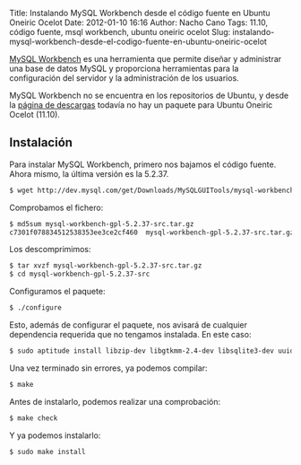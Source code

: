 Title: Instalando MySQL Workbench desde el código fuente en Ubuntu Oneiric Ocelot
Date: 2012-01-10 16:16
Author: Nacho Cano
Tags: 11.10, código fuente, msql workbench, ubuntu oneiric ocelot
Slug: instalando-mysql-workbench-desde-el-codigo-fuente-en-ubuntu-oneiric-ocelot

[MySQL Workbench][] es una herramienta que permite diseñar y administrar
una base de datos MySQL y proporciona herramientas para la configuración
del servidor y la administración de los usuarios.

MySQL Workbench no se encuentra en los repositorios de Ubuntu, y desde
la [página de descargas][] todavía no hay un paquete para Ubuntu Oneiric
Ocelot (11.10).


Instalación
-----------

Para instalar MySQL Workbench, primero nos bajamos el código fuente.
Ahora mismo, la última versión es la 5.2.37.

```bash
$ wget http://dev.mysql.com/get/Downloads/MySQLGUITools/mysql-workbench-gpl-5.2.37-src.tar.gz/from/ftp://ftp.inria.fr/pub/MySQL/
```

Comprobamos el fichero:

```bash
$ md5sum mysql-workbench-gpl-5.2.37-src.tar.gz
c7301f078834512538353ee3ce2cf460  mysql-workbench-gpl-5.2.37-src.tar.gz
```

Los descomprimimos:

```bash
$ tar xvzf mysql-workbench-gpl-5.2.37-src.tar.gz
$ cd mysql-workbench-gpl-5.2.37-src
```

Configuramos el paquete:

```bash
$ ./configure
```

Esto, además de configurar el paquete, nos avisará de cualquier
dependencia requerida que no tengamos instalada. En este caso:

```bash
$ sudo aptitude install libzip-dev libgtkmm-2.4-dev libsqlite3-dev uuid-dev liblua5.1-0-dev libctemplate-dev
```

Una vez terminado sin errores, ya podemos compilar:

```bash
$ make
```

Antes de instalarlo, podemos realizar una comprobación:

```bash
$ make check
```

Y ya podemos instalarlo:

```bash
$ sudo make install
```

  [MySQL Workbench]: http://www.mysql.com/products/workbench/
    "MySQL Workbench"
  [página de descargas]: http://dev.mysql.com/downloads/workbench#downloads
    "página de descargas"
